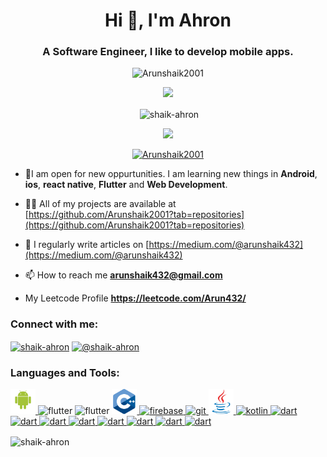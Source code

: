 <h1 align="center">Hi 👋, I'm Ahron</h1>

<h3 align="center">A Software Engineer, I like to develop mobile apps.</h3>
<p align="center"> <img src="https://komarev.com/ghpvc/?username=Arunshaik2001&label=Views&color=blue&style=plastic" alt="Arunshaik2001" /> </p>


<p align="center"> <img src="https://stardev.io/developers/Arunshaik2001/badge/languages/global.svg" /> </p>


<p align="center">&nbsp;<img align="center" src="https://stats.justsong.cn/api/leetcode/?username=Arun432&theme=dark" alt="shaik-ahron" /></p>

<p align="center"> <img src="https://github-readme-stats.vercel.app/api?username=Arunshaik2001&theme=tokyonight&show_icons=true&hide_border=true&count_private=true&include_all_commits=true" /> </p>


<p align="center"> <a href="https://github.com/ryo-ma/github-profile-trophy"><img src="https://github-profile-trophy.vercel.app/?username=Arunshaik2001" alt="Arunshaik2001" /></a> </p>


- 🌱I am open for new oppurtunities. I am learning new things in **Android**, **ios**, **react native**, **Flutter** and **Web Development**.

- 👨‍💻 All of my projects are available at [https://github.com/Arunshaik2001?tab=repositories](https://github.com/Arunshaik2001?tab=repositories)

- 📝 I regularly write articles on [https://medium.com/@arunshaik432](https://medium.com/@arunshaik432)

- 📫 How to reach me **arunshaik432@gmail.com**

- My Leetcode Profile **https://leetcode.com/Arun432/**

<h3 align="left">Connect with me:</h3>
<p align="left">
<a href="https://www.linkedin.com/in/shaik-ahron-79a71018a/" target="blank"><img align="center" src="https://raw.githubusercontent.com/rahuldkjain/github-profile-readme-generator/master/src/images/icons/Social/linked-in-alt.svg" alt="shaik-ahron" height="30" width="40" /></a>
<a href="https://medium.com/@arunshaik432" target="blank"><img align="center" src="https://raw.githubusercontent.com/rahuldkjain/github-profile-readme-generator/master/src/images/icons/Social/medium.svg" alt="@shaik-ahron" height="30" width="40" /></a>
</p>

<h3 align="left">Languages and Tools:</h3>
<p align="left"> <a href="https://developer.android.com" target="_blank"> <img src="https://raw.githubusercontent.com/devicons/devicon/master/icons/android/android-original-wordmark.svg" alt="android" width="40" height="40"/> </a> <img src="https://user-images.githubusercontent.com/50947867/196045064-489c0672-ab63-4aae-b556-b4b22f4314f5.png" alt="flutter" width="40" height="40"/> <img src="https://user-images.githubusercontent.com/50947867/196045159-1b8be75d-822c-4068-8351-0b509f95ee5f.jpg" alt="flutter" width="40" height="40"/> <a href="https://www.w3schools.com/cpp/" target="_blank"> <img src="https://raw.githubusercontent.com/devicons/devicon/master/icons/cplusplus/cplusplus-original.svg" alt="cplusplus" width="40" height="40"/> </a> <a href="https://firebase.google.com/" target="_blank"> <img src="https://www.vectorlogo.zone/logos/firebase/firebase-icon.svg" alt="firebase" width="40" height="40"/> </a> <a href="https://git-scm.com/" target="_blank"> <img src="https://www.vectorlogo.zone/logos/git-scm/git-scm-icon.svg" alt="git" width="40" height="40"/> </a> <a href="https://www.java.com" target="_blank"> <img src="https://raw.githubusercontent.com/devicons/devicon/master/icons/java/java-original.svg" alt="java" width="40" height="40"/> </a> <a href="https://kotlinlang.org" target="_blank"> <img src="https://www.vectorlogo.zone/logos/kotlinlang/kotlinlang-icon.svg" alt="kotlin" width="40" height="40"/> </a> <a href="https://postman.com" target="_blank"> <img src="https://user-images.githubusercontent.com/50947867/196044765-6a64816b-1f0e-4442-b549-13649f0c22e0.svg" alt="dart" width="40" height="40"/> 
 <a href="https://nextjs.org/" target="_blank"> <img src="https://github.com/Arunshaik2001/Arunshaik2001/assets/50947867/2b3ba6a9-f292-4897-a512-c5213aea3c41" alt="dart" width="40" height="40"/> 
 </a>
  <a href="https://nodejs.org/en" target="_blank"> <img src="https://github.com/Arunshaik2001/Arunshaik2001/assets/50947867/218f37d1-e042-4319-aabd-a9fab4751ec5" alt="dart" width="40" height="40"/> 
 </a>
  <a href="https://www.typescriptlang.org/" target="_blank"> <img src="https://github.com/Arunshaik2001/Arunshaik2001/assets/50947867/496833bd-5f67-4954-8a09-9952427dd1de" alt="dart" width="40" height="40"/> 
 </a>
  <a href="https://developer.mozilla.org/en-US/docs/Web/JavaScript" target="_blank"> <img src="https://github.com/Arunshaik2001/Arunshaik2001/assets/50947867/97c48eea-6dd4-47e7-8cfc-597a6f9684b3" alt="dart" width="40" height="40"/> 
 </a>
 <a href="https://hono.dev/" target="_blank"> <img src="https://github.com/Arunshaik2001/Arunshaik2001/assets/50947867/f4df492f-414d-4f42-9d48-d3aded7982e5" alt="dart" width="40" height="40"/> 
 </a>
<a href="https://next-auth.js.org/" target="_blank"> <img src="https://github.com/Arunshaik2001/Arunshaik2001/assets/50947867/53d277ba-0f79-4776-8732-1431ab94dcdd" alt="dart" width="40" height="40"/> 
 </a>
<a href="https://reactnative.dev/" target="_blank"> <img src="https://github.com/Arunshaik2001/Arunshaik2001/assets/50947867/30c9bfed-793c-4dff-a6ce-a653a90838b6" alt="dart" width="40" height="40"/> 
 </a>
  
</p>

<p><img align="center" src="https://github-readme-streak-stats.herokuapp.com/?user=Arunshaik2001&" alt="shaik-ahron" /></p>

